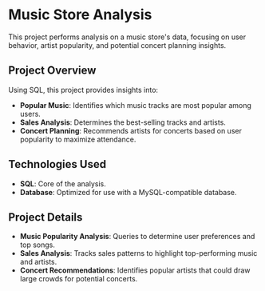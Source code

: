 # Music Store Analysis

This project performs analysis on a music store's data, focusing on user behavior, artist popularity, and potential concert planning insights.

## Project Overview

Using SQL, this project provides insights into:
- **Popular Music**: Identifies which music tracks are most popular among users.
- **Sales Analysis**: Determines the best-selling tracks and artists.
- **Concert Planning**: Recommends artists for concerts based on user popularity to maximize attendance.

## Technologies Used

- **SQL**: Core of the analysis.
- **Database**: Optimized for use with a MySQL-compatible database.

## Project Details

- **Music Popularity Analysis**: Queries to determine user preferences and top songs.
- **Sales Analysis**: Tracks sales patterns to highlight top-performing music and artists.
- **Concert Recommendations**: Identifies popular artists that could draw large crowds for potential concerts.

